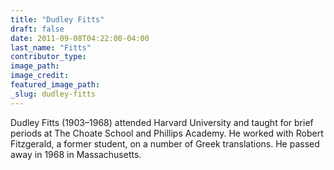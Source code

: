 ```yaml
---
title: "Dudley Fitts"
draft: false
date: 2011-09-08T04:22:00-04:00
last_name: "Fitts"
contributor_type:
image_path:
image_credit:
featured_image_path:
_slug: dudley-fitts
---
```


Dudley Fitts (1903–1968) attended Harvard University and taught for brief periods at The Choate School and Phillips Academy. He worked with Robert Fitzgerald, a former student, on a number of Greek translations. He passed away in 1968 in Massachusetts.

